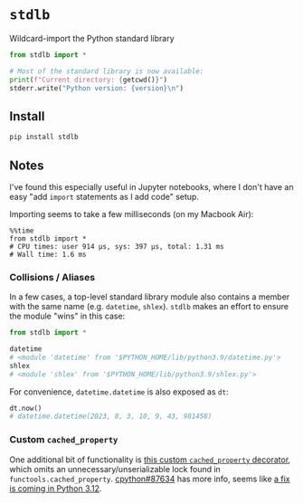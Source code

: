 # `stdlb`

Wildcard-import the Python standard library

```python
from stdlb import *

# Most of the standard library is now available:
print(f"Current directory: {getcwd()}")
stderr.write("Python version: {version}\n")
```

## Install
```bash
pip install stdlb
```

## Notes
I've found this especially useful in Jupyter notebooks, where I don't have an easy "add `import` statements as I add code" setup.

Importing seems to take a few milliseconds (on my Macbook Air):
```ipython
%%time
from stdlb import *
# CPU times: user 914 µs, sys: 397 µs, total: 1.31 ms
# Wall time: 1.6 ms
```

### Collisions / Aliases
In a few cases, a top-level standard library module also contains a member with the same name (e.g. `datetime`, `shlex`). `stdlb` makes an effort to ensure the module "wins" in this case:

```python
from stdlb import *

datetime
# <module 'datetime' from '$PYTHON_HOME/lib/python3.9/datetime.py'>
shlex
# <module 'shlex' from '$PYTHON_HOME/lib/python3.9/shlex.py'>
```

For convenience, `datetime.datetime` is also exposed as `dt`:
```python
dt.now()
# datetime.datetime(2023, 8, 3, 10, 9, 43, 981458)
```

### Custom `cached_property`
One additional bit of functionality is [this custom `cached_property` decorator](stdlb/cached_property.py), which omits an unnecessary/unserializable lock found in `functools.cached_property`. [cpython#87634](https://github.com/python/cpython/issues/87634) has more info, seems like [a fix is coming in Python 3.12](https://github.com/python/cpython/issues/87634#issuecomment-1467140709).
